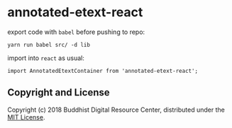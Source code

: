 # annotated-etext-react

export code with `babel` before pushing to repo:

```yarn run babel src/ -d lib```

import into `react` as usual:

```import AnnotatedEtextContainer from 'annotated-etext-react';```

## Copyright and License

Copyright (c) 2018 Buddhist Digital Resource Center, distributed under the [MIT License](LICENSE).